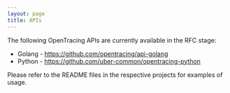 ```yaml
---
layout: page
title: APIs
---
```

The following OpenTracing APIs are currently available in the RFC stage:

* Golang - https://github.com/opentracing/api-golang
* Python - https://github.com/uber-common/opentracing-python

Please refer to the README files in the respective projects for examples of usage.

